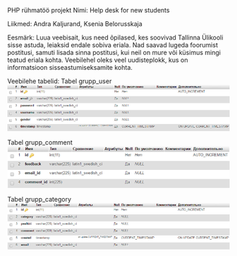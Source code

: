 PHP rühmatöö projekt
Nimi: Help desk for new students

Liikmed: Andra Kaljurand, Ksenia Belorusskaja

Eesmärk:
	Luua veebisait, kus need õpilased, kes soovivad Tallinna Ülikooli sisse astuda, leiaksid endale sobiva eriala.
	Nad saavad lugeda foorumist postitusi, samuti lisada sinna postitusi, kui neil on mure või küsimus mingi teatud eriala kohta.
	Veebilehel oleks veel uudisteplokk, kus on informatsioon sisseastumiseksamite kohta.

Veebilehe tabelid:
Tabel grupp_user
<img src="image/grupp_user.png"></img> 

Tabel grupp_comment
<img src="image/grupp_comment.png"></img> 

Tabel grupp_category
<img src="image/grupp_category.png"></img> 
